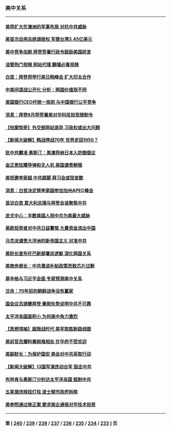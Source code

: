 ### 美中关系
---
#### [美将扩大在澳洲的军事布局 对抗中共威胁](../../pages/nf1412576/n14044153.md?07300045) 
#### [美首次动用总统调拨权 军援台湾3.45亿美元](../../pages/nf1412576/n14043866.md?07300045) 
#### [美中竞争加剧 拜登签署行政令鼓励美国研发](../../pages/nf1412576/n14043855.md?07300045) 
#### [油管热门视频 网站代理 翻墙必看视频](http://138.2.39.72:81/youtube.html?epic-marker?07300045)
#### [白宫：拜登将举行美日韩峰会 扩大印太合作](../../pages/nf1412576/n14043842.md?07300045) 
#### [中美间谍战公开化 分析：两国价值观不同](../../pages/nf1412576/n14043827.md?07300045) 
#### [美国银行CEO吁统一规则 与中国银行公平竞争](../../pages/nf1412576/n14043832.md?07300045) 
#### [消息：拜登8月将签署美对华科技投资限制令](../../pages/nf1412576/n14043834.md?07300045) 
#### [【拍案惊奇】外交部网站诡异 习政权或出大问题](../../pages/nf1412576/n14043816.md?07300045) 
#### [【新闻大破解】韩战停战70年 世界走回1950？](../../pages/nf1412576/n14043801.md?07300045) 
#### [批中共霸凌 奥斯汀：美澳将纳日本入防御倡议](../../pages/nf1412576/n14043812.md?07300045) 
#### [金正恩炫耀导弹和无人机 美国谴责朝俄](../../pages/nf1412576/n14043772.md?07300045) 
#### [美拒邀李家超 中共跳脚 拜习会或现变数](../../pages/nf1412576/n14043635.md?07300045) 
#### [消息：白宫决定禁李家超参加加州APEC峰会](../../pages/nf1412576/n14043467.md?07300045) 
#### [首访白宫 意大利总理与拜登会谈聚焦中共](../../pages/nf1412576/n14043168.md?07300045) 
#### [皮尤中心：半数美国人视中共为美最大威胁](../../pages/nf1412576/n14043108.md?07300045) 
#### [美欧投资者对中共日益警惕 大量资金流出中国](../../pages/nf1412576/n14043141.md?07300045) 
#### [马克龙谴责大洋洲的新帝国主义 对准中共](../../pages/nf1412576/n14043158.md?07300045) 
#### [美防长宣布在巴新部署巡逻艇 深化两国关系](../../pages/nf1412576/n14043110.md?07300045) 
#### [美商务部长：中共激进补贴政策恐致芯片过剩](../../pages/nf1412576/n14042813.md?07300045) 
#### [基辛格与习近平会面 专家预测美中关系](../../pages/nf1412576/n14042646.md?07300045) 
#### [沈舟：70年前的朝鲜战争没有赢家](../../pages/nf1412576/n14042675.md?07300045) 
#### [国会议员提醒拜登 秦刚失势说明中共不可靠](../../pages/nf1412576/n14042676.md?07300045) 
#### [太平洋岛国面积小 为何美中角力激烈](../../pages/nf1412576/n14042674.md?07300045) 
#### [【思想领袖】超限战时代 美军取胜新路线图](../../pages/nf1412576/n14036411.md?07300045) 
#### [美前官员爆料秦刚难相处 在华府不受欢迎](../../pages/nf1412576/n14042536.md?07300045) 
#### [美副财长：为保护国安 美会对中共采取行动](../../pages/nf1412576/n14042469.md?07300045) 
#### [【新闻大破解】13国军演连动台军 狙击中共](../../pages/nf1412576/n14042410.md?07300045) 
#### [布林肯与奥斯汀分别访太平洋岛国 抵制中共](../../pages/nf1412576/n14042324.md?07300045) 
#### [五星旗违规挂灯柱 波士顿市政府拆除](../../pages/nf1412576/n14041916.md?07300045) 
#### [美参院通过修正案 要求美企通报对华技术投资](../../pages/nf1412576/n14042069.md?07300045) 

---
#### 第 [ [240](./240.md?07300045) / [239](./239.md?07300045) / [238](./238.md?07300045) / [237](./237.md?07300045) / [236](./236.md?07300045) / [235](./235.md?07300045) / [234](./234.md?07300045) / [233](./233.md?07300045) ] 页
